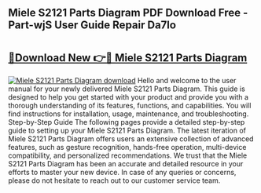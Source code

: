 ## Miele S2121 Parts Diagram PDF Download Free - Part-wjS User Guide Repair Da7lo

# <h2><a href="http://dfhoenv.blite.top/?on=Miele+S2121+Parts+Diagram">🔗Download New 👉🔴 Miele S2121 Parts Diagram</a></h2>

[![Miele S2121 Parts Diagram download](https://i.imgur.com/lujVjoI.png)](http://dfhoenv.blite.top/?on=Miele+S2121+Parts+Diagram)
Hello and welcome to the user manual for your newly delivered Miele S2121 Parts Diagram. This guide is designed to help you get started with your product and provide you with a thorough understanding of its features, functions, and capabilities. You will find instructions for installation, usage, maintenance, and troubleshooting. Step-by-Step Guide The following pages provide a detailed step-by-step guide to setting up your Miele S2121 Parts Diagram. The latest iteration of Miele S2121 Parts Diagram offers users an extensive collection of advanced features, such as gesture recognition, hands-free operation, multi-device compatibility, and personalized recommendations. We trust that the Miele S2121 Parts Diagram has been an accurate and detailed resource in your efforts to master your new device. In case of any queries or concerns, please do not hesitate to reach out to our customer service team.
